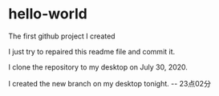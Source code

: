 # hello-world
The first github project I created

I just try to repaired this readme file and commit it.

I clone the repository to my desktop on July 30, 2020.


I created the new branch on my desktop tonight. -- 23点02分

